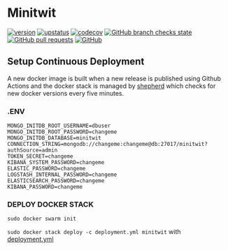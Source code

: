 # Minitwit
[![version](https://img.shields.io/github/v/release/AlexBMJ/minitwit?logo=Docker&style=for-the-badge)](https://github.com/AlexBMJ/minitwit/pkgs/container/minitwit)
[![upstatus](https://img.shields.io/website?down_color=darkred&down_message=offline&style=for-the-badge&up_message=online&logo=Firefox%20Browser&logoColor=white&url=http%3A%2F%2Fminitwit.waygroup.net)](http://minitwit.waygroup.net)
[![codecov](https://img.shields.io/codecov/c/github/AlexBMJ/minitwit?color=dark&logo=Codecov&logoColor=white&style=for-the-badge&token=UV548SE99L)](https://app.codecov.io/gh/AlexBMJ/minitwit/)
[![GitHub branch checks state](https://img.shields.io/github/checks-status/AlexBMJ/minitwit/main?logo=GitHub&style=for-the-badge)](https://github.com/AlexBMJ/minitwit/actions)
[![GitHub pull requests](https://img.shields.io/github/issues-pr-raw/AlexBMJ/minitwit?label=Pull%20Requests&style=for-the-badge)](https://github.com/AlexBMJ/minitwit/pulls)
[![GitHub](https://img.shields.io/github/license/AlexBMJ/minitwit?style=for-the-badge)](/LICENSE)

<!---
[![TypeScript](https://img.shields.io/badge/--3178C6?logo=typescript&logoColor=ffffff&style=for-the-badge)](https://www.typescriptlang.org/)
[![NextJS](https://img.shields.io/badge/--3178C6?logo=Next.js&logoColor=black&color=white&style=for-the-badge)](https://www.typescriptlang.org/)
--->

## Setup Continuous Deployment
A new docker image is built when a new release is published using Github Actions and the docker stack is managed by [shepherd](https://github.com/djmaze/shepherd) which checks for new docker versions every five minutes.

### .ENV
```
MONGO_INITDB_ROOT_USERNAME=dbuser
MONGO_INITDB_ROOT_PASSWORD=changeme
MONGO_INITDB_DATABASE=minitwit
CONNECTION_STRING=mongodb://changeme:changeme@db:27017/minitwit?authSource=admin
TOKEN_SECRET=changeme
KIBANA_SYSTEM_PASSWORD=changeme
ELASTIC_PASSWORD=changeme
LOGSTASH_INTERNAL_PASSWORD=changeme
ELASTICSEARCH_PASSWORD=changeme
KIBANA_PASSWORD=changeme
```

### DEPLOY DOCKER STACK

`sudo docker swarm init`

`sudo docker stack deploy -c deployment.yml minitwit` with [deployment.yml](/deployment.yml)
